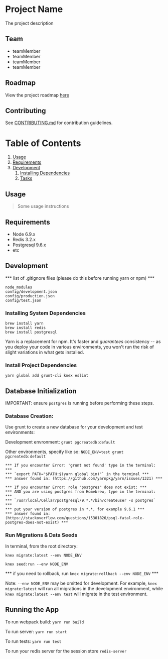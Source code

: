 # Project Name

The project description

## Team

- teamMember
- teamMember
- teamMember
- teamMember

## Roadmap

View the project roadmap [here](LINK_TO_DOC)

## Contributing

See [CONTRIBUTING.md](CONTRIBUTING.md) for contribution guidelines.

# Table of Contents

1. [Usage](#Usage)
1. [Requirements](#requirements)
1. [Development](#development)
    1. [Installing Dependencies](#installing-dependencies)
    1. [Tasks](#tasks)

## Usage

> Some usage instructions

## Requirements

- Node 6.9.x
- Redis 3.2.x
- Postgresql 9.6.x
- etc

## Development

*** list of .gitignore files (please do this before running yarn or npm) ***
```
node_modules
config/development.json
config/production.json
config/test.json
```

### Installing System Dependencies

```
brew install yarn
brew install redis
brew install postgresql
```

Yarn is a replacement for npm. It's faster and *guarantees* consistency -- as you deploy your code in various environments, you won't run the risk of slight variations in what gets installed.

### Install Project Dependencies

```
yarn global add grunt-cli knex eslint
```
## Database Initialization

IMPORTANT: ensure `postgres` is running before performing these steps.

### Database Creation:

Use grunt to create a new database for your development and test environments:

Development envronment: `grunt pgcreatedb:default`

Other environments, specify like so: `NODE_ENV=test grunt pgcreatedb:default`

```
*** If you encounter Error: 'grunt not found' type in the terminal: ***
*** `export PATH="$PATH:$(yarn global bin)"` in the terminal ***
*** answer found in: (https://github.com/yarnpkg/yarn/issues/1321) ***

*** If you encounter Error: role "postgres" does not exist: ***
*** AND you are using postgres from Homebrew, type in the terminal: ***
*** `/usr/local/Cellar/postgresql/9.*.*/bin/createuser -s postgres` ***
*** put your version of postgres in *.*, for example 9.6.1 ***
*** answer found in: (https://stackoverflow.com/questions/15301826/psql-fatal-role-postgres-does-not-exist) ***
```

### Run Migrations & Data Seeds

In terminal, from the root directory:

`knex migrate:latest --env NODE_ENV`

`knex seed:run --env NODE_ENV`

*** if you need to rollback, run `knex migrate:rollback --env NODE_ENV` ***

Note: `--env NODE_ENV` may be omitted for development. For example, `knex migrate:latest` will run all migrations in the development environment, while `knex migrate:latest --env test` will migrate in the test environment.

## Running the App

To run webpack build: `yarn run build`

To run server: `yarn run start`

To run tests: `yarn run test`

To run your redis server for the session store `redis-server`



